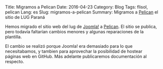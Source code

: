Title: Migramos a Pelican
Date: 2016-04-23
Category: Blog
Tags: flisol, pelican
Lang: es
Slug: migramos-a-pelican
Summary: Migramos a [Pelican](http://www.getpelican.com) el sitio de LUG Paraná

Hemos migrado el sitio web del lug de [Joomla!](https://www.joomla.org/) a [Pelican](http://www.getpelican.com).
El sitio se publica, pero todavía faltarían cambios menores y algunas reparaciones de la plantilla.

El cambio se realizó porque Joomla! era demasiado para lo que necesitabamos, y tambien para aprovechar la posibilidad de hostear páginas web en GitHub.
Más adelante publicaremos documentación al respecto.

